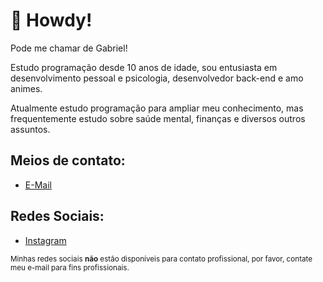 # 📄 Howdy!

Pode me chamar de Gabriel!

Estudo programação desde 10 anos de idade, sou entusiasta em desenvolvimento pessoal e psicologia, desenvolvedor back-end e amo animes.

Atualmente estudo programação para ampliar meu conhecimento, mas frequentemente estudo sobre saúde mental, finanças e diversos outros assuntos. 

## Meios de contato:
- [E-Mail](mailto:nozkel@duck.com)

## Redes Sociais:
- [Instagram](https://instagram.com/nozzkel)

<sup>Minhas redes sociais **não** estão disponíveis para contato profissional, por favor, contate meu e-mail para fins profissionais.<sup>

